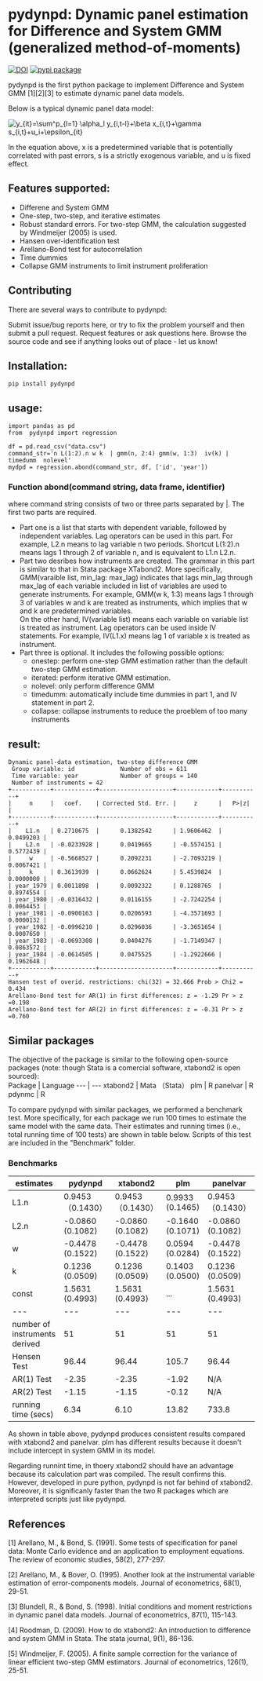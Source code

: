 # pydynpd: Dynamic panel estimation for Difference and System GMM (generalized method-of-moments)
[![DOI](https://zenodo.org/badge/466146436.svg)](https://zenodo.org/badge/latestdoi/466146436)
[![pypi package](https://img.shields.io/pypi/v/pydynpd?style=plastic)](https://pypi.org/project/pydynpd/)

pydynpd is the first python package to implement Difference and System GMM [1][2][3] to estimate dynamic panel data models.

Below is a typical dynamic panel data model:

![y_{it}=\sum^p_{l=1} \alpha_l y_{i,t-l}+\beta x_{i,t}+\gamma s_{i,t}+u_i+\epsilon_{it}](https://latex.codecogs.com/svg.image?y_{it}=\sum^p_{l=1}&space;\alpha_l&space;y_{i,t-l}&plus;\beta&space;x_{i,t}&plus;\gamma&space;s_{i,t}&plus;u_i&plus;\epsilon_{it})
 
In the equation above, x is a predetermined variable that is potentially correlated with past errors, s is a strictly exogenous variable, and u is fixed effect.

## Features supported:
* Differene and System GMM
* One-step, two-step, and iterative estimates
* Robust standard errors. For two-step GMM, the calculation suggested by Windmeijer (2005) is used.
* Hansen over-identification test
* Arellano-Bond test for autocorrelation
* Time dummies
* Collapse GMM instruments to limit instrument proliferation

## Contributing
There are several ways to contribute to pydynpd:

Submit issue/bug reports here, or try to fix the problem yourself and then submit a pull request.
Request features or ask questions here.
Browse the source code and see if anything looks out of place - let us know!
## Installation:
``` 
pip install pydynpd
``` 

## usage:
``` 
import pandas as pd
from  pydynpd import regression

df = pd.read_csv("data.csv")
command_str='n L(1:2).n w k  | gmm(n, 2:4) gmm(w, 1:3)  iv(k) | timedumm  nolevel'
mydpd = regression.abond(command_str, df, ['id', 'year'])
``` 
### Function abond(command string, data frame, identifier)
where command string consists of two or three parts separated by |. The first two parts are required. <br>
* Part one is a list that starts with dependent variable, followed by independent variables. Lag operators can be used in this part. For example, L2.n means to lag variable n two periods. Shortcut L(1:2).n means lags 1 through 2 of variable n, and is equivalent to  L1.n L2.n.<br> 
* Part two desribes how instruments are created. The grammar in this part is similar to that in Stata package XTabond2. More specifically, GMM(varaible list, min_lag: max_lag) indicates that lags min_lag through max_lag of each variable included in list of variables are used to generate instruments. For example, GMM(w k, 1:3) means lags 1 through 3 of variables w and k are treated as instruments, which implies that w and k are predetermined variables. <br>
  On the other hand, IV(variable list) means each variable on variable list is treated as instrument. Lag operators can be used inside IV statements. For example, IV(L1.x) means lag 1 of variable x is treated as instrument. <br>
* Part three is optional. It includes the following possible options: 
  * onestep: perform one-step GMM estimation rather than the default two-step GMM estimation.
  * iterated: perform iterative GMM estimation.
  * nolevel: only perform difference GMM
  * timedumm: automatically include time dummies in part 1, and IV statement in part 2.
  * collapse: collapse instruments to reduce the proeblem of too many instruments



## result:
``` 
Dynamic panel-data estimation, two-step difference GMM
 Group variable: id             Number of obs = 611    
 Time variable: year            Number of groups = 140 
 Number of instruments = 42                            
+-----------+------------+---------------------+------------+-----------+
|     n     |   coef.    | Corrected Std. Err. |     z      |   P>|z|   |
+-----------+------------+---------------------+------------+-----------+
|    L1.n   | 0.2710675  |      0.1382542      | 1.9606462  | 0.0499203 |
|    L2.n   | -0.0233928 |      0.0419665      | -0.5574151 | 0.5772439 |
|     w     | -0.5668527 |      0.2092231      | -2.7093219 | 0.0067421 |
|     k     | 0.3613939  |      0.0662624      | 5.4539824  | 0.0000000 |
| year_1979 | 0.0011898  |      0.0092322      | 0.1288765  | 0.8974554 |
| year_1980 | -0.0316432 |      0.0116155      | -2.7242254 | 0.0064453 |
| year_1981 | -0.0900163 |      0.0206593      | -4.3571693 | 0.0000132 |
| year_1982 | -0.0996210 |      0.0296036      | -3.3651654 | 0.0007650 |
| year_1983 | -0.0693308 |      0.0404276      | -1.7149347 | 0.0863572 |
| year_1984 | -0.0614505 |      0.0475525      | -1.2922666 | 0.1962648 |
+-----------+------------+---------------------+------------+-----------+
Hansen test of overid. restrictions: chi(32) = 32.666 Prob > Chi2 = 0.434
Arellano-Bond test for AR(1) in first differences: z = -1.29 Pr > z =0.198
Arellano-Bond test for AR(2) in first differences: z = -0.31 Pr > z =0.760
``` 
## Similar packages
The objective of the package is similar to the following open-source packages (note: though Stata is a comercial software, xtabond2 is open sourced): <br>
Package | Language
--- | --- 
xtabond2 | Mata （Stata）
plm | R
panelvar | R
pdynmc | R

To compare pydynpd with similar packages, we performed a benchmark test. More specifically, for each package we run 100 times to estimate the same model with the same data. Their estimates and running times (i.e., total running time of 100 tests) are shown in table below. Scripts of this test are included in the "Benchmark" folder. 
### Benchmarks

estimates   | pydynpd | xtabond2 | plm | panelvar 
--- | --- | --- | --- | --- 
L1.n | 0.9453（0.1430）|0.9453（0.1430）| 0.9933 (0.1465)|0.9453（0.1430）
L2.n | -0.0860 (0.1082) |-0.0860 (0.1082)| -0.1640 (0.1071) |-0.0860 (0.1082)
w | -0.4478 (0.1522) | -0.4478 (0.1522)| 0.0594 (0.0284)|-0.4478 (0.1522)
k | 0.1236 (0.0509) |0.1236 (0.0509)|0.1403 (0.0500)|0.1236 (0.0509)|
const | 1.5631 (0.4993) |1.5631 (0.4993)| ... |1.5631 (0.4993)|
--- | --- | --- | --- | --- | --- 
number of instruments derived|51|51|51|51
Hensen Test|96.44|96.44|105.7|96.44
AR(1) Test|-2.35|-2.35|-1.92|N/A
AR(2) Test|-1.15|-1.15|-0.12|N/A
running time (secs) | 6.34 | 6.10  | 13.82 |733.8 

As shown in table above, pydynpd produces consistent results compared with xtabond2 and panelvar. plm has different results because it doesn't include intercept in system GMM in its model.

Regarding runnint time, in thoery xtabond2 should have an advantage because its calculation part was compiled. The result confirms this. However, developed in pure python, pydynpd is not far behind of xtabond2. Moreover, it is significanly faster than the two R packages which are interpreted scripts just like pydynpd.

## References
<a id="1">[1]</a> 
Arellano, M., & Bond, S. (1991). Some tests of specification for panel data: Monte Carlo evidence and an application to employment equations. The review of economic studies, 58(2), 277-297.

<a id="2">[2]</a> 
Arellano, M., & Bover, O. (1995). Another look at the instrumental variable estimation of error-components models. Journal of econometrics, 68(1), 29-51.

<a id="3">[3]</a> 
Blundell, R., & Bond, S. (1998). Initial conditions and moment restrictions in dynamic panel data models. Journal of econometrics, 87(1), 115-143.

<a id="4">[4]</a>
Roodman, D. (2009). How to do xtabond2: An introduction to difference and system GMM in Stata. The stata journal, 9(1), 86-136.

<a id="5">[5]</a> 
Windmeijer, F. (2005). A finite sample correction for the variance of linear efficient two-step GMM estimators. Journal of econometrics, 126(1), 25-51.
